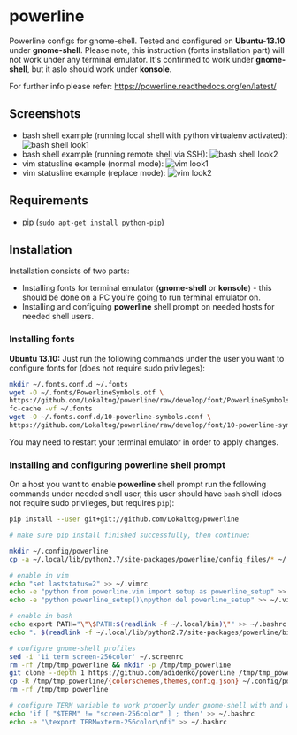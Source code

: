 powerline
=========

Powerline configs for gnome-shell. Tested and configured on **Ubuntu-13.10** under **gnome-shell**.
Please note, this instruction (fonts installation part) will not work under any terminal emulator. It's confirmed to work under **gnome-shell**, but it aslo should work under **konsole**.

For further info please refer:
https://powerline.readthedocs.org/en/latest/

Screenshots
-----------
* bash shell example (running local shell with python virtualenv activated):
![bash shell look1](https://raw.github.com/adidenko/adidenko.github.io/master/images/powerline/powerline_shell.png)
* bash shell example (running remote shell via SSH):
![bash shell look2](https://raw.github.com/adidenko/adidenko.github.io/master/images/powerline/powerline_shell2.png)
* vim statusline example (normal mode):
![vim look1](https://raw.github.com/adidenko/adidenko.github.io/master/images/powerline/powerline_vim1.png)
* vim statusline example (replace mode):
![vim look2](https://raw.github.com/adidenko/adidenko.github.io/master/images/powerline/powerline_vim2.png)


Requirements
------------
* pip (```sudo apt-get install python-pip```)

Installation
------------

Installation consists of two parts:
* Installing fonts for terminal emulator (**gnome-shell** or **konsole**) - this should be done on a PC you're going to run terminal emulator on.
* Installing and configuing **powerline** shell prompt on needed hosts for needed shell users.

### Installing fonts
**Ubuntu 13.10:** Just run the following commands under the user you want to configure fonts for (does not require sudo privileges):

```bash
mkdir ~/.fonts.conf.d ~/.fonts
wget -O ~/.fonts/PowerlineSymbols.otf \
https://github.com/Lokaltog/powerline/raw/develop/font/PowerlineSymbols.otf
fc-cache -vf ~/.fonts
wget -O ~/.fonts.conf.d/10-powerline-symbols.conf \
https://github.com/Lokaltog/powerline/raw/develop/font/10-powerline-symbols.conf
```

You may need to restart your terminal emulator in order to apply changes.

### Installing and configuring powerline shell prompt
On a host you want to enable **powerline** shell prompt run the following commands under needed shell user, this user should have ```bash``` shell (does not require sudo privileges, but requires ```pip```):

```bash
pip install --user git+git://github.com/Lokaltog/powerline

# make sure pip install finished successfully, then continue:

mkdir ~/.config/powerline
cp -a ~/.local/lib/python2.7/site-packages/powerline/config_files/* ~/.config/powerline/

# enable in vim
echo "set laststatus=2" >> ~/.vimrc
echo -e "python from powerline.vim import setup as powerline_setup" >> ~/.vimrc
echo -e "python powerline_setup()\npython del powerline_setup" >> ~/.vimrc

# enable in bash
echo export PATH="\"\$PATH:$(readlink -f ~/.local/bin)\"" >> ~/.bashrc
echo ". $(readlink -f ~/.local/lib/python2.7/site-packages/powerline/bindings/bash/powerline.sh)" >> ~/.bashrc

# configure gnome-shell profiles
sed -i '1i term screen-256color' ~/.screenrc
rm -rf /tmp/tmp_powerline && mkdir -p /tmp/tmp_powerline
git clone --depth 1 https://github.com/adidenko/powerline /tmp/tmp_powerline
cp -R /tmp/tmp_powerline/{colorschemes,themes,config.json} ~/.config/powerline/
rm -rf /tmp/tmp_powerline

# configure TERM variable to work properly under gnome-shell with and without screen
echo 'if [ "$TERM" != "screen-256color" ] ; then' >> ~/.bashrc
echo -e "\texport TERM=xterm-256color\nfi" >> ~/.bashrc
```
